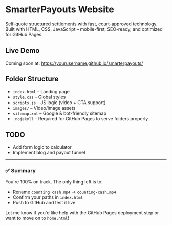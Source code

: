 # SmarterPayouts Website

Self-quote structured settlements with fast, court-approved technology.  
Built with HTML, CSS, JavaScript – mobile-first, SEO-ready, and optimized for GitHub Pages.

## Live Demo

Coming soon at: https://yourusername.github.io/smarterpayouts/

## Folder Structure

- `index.html` – Landing page
- `style.css` – Global styles
- `scripts.js` – JS logic (video + CTA support)
- `images/` – Video/image assets
- `sitemap.xml` – Google & bot-friendly sitemap
- `.nojekyll` – Required for GitHub Pages to serve folders properly

## TODO

- Add form logic to calculator
- Implement blog and payout funnel

---

### ✅ Summary

You're 100% on track. The only thing left is to:

- Rename `counting cash.mp4` → `counting-cash.mp4`
- Confirm your paths in `index.html`
- Push to GitHub and test it live

Let me know if you'd like help with the GitHub Pages deployment step or want to move on to `home.html`!
